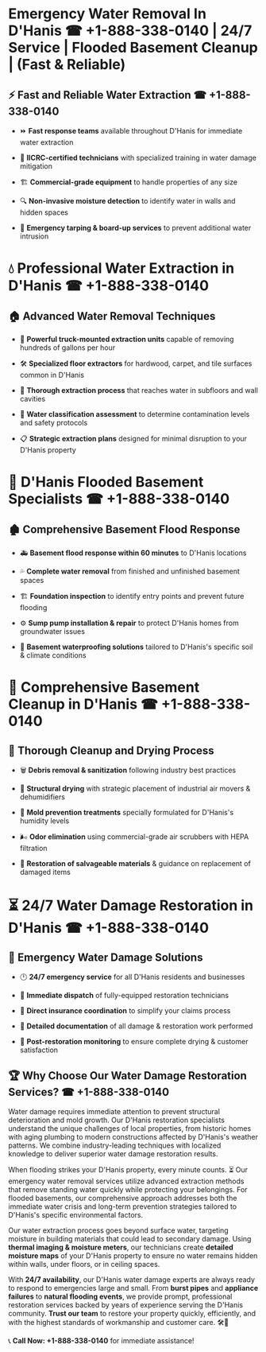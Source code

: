 # Emergency Water Removal In D'Hanis ☎ +1-888-338-0140 | 24/7 Service | Flooded Basement Cleanup | (Fast & Reliable)  

## ⚡ Fast and Reliable Water Extraction ☎ +1-888-338-0140  
- ⏩ **Fast response teams** available throughout D'Hanis for immediate water extraction  
- 🏅 **IICRC-certified technicians** with specialized training in water damage mitigation  
- 🏗️ **Commercial-grade equipment** to handle properties of any size  
- 🔍 **Non-invasive moisture detection** to identify water in walls and hidden spaces  
- 🛑 **Emergency tarping & board-up services** to prevent additional water intrusion  

# 💧 Professional Water Extraction in D'Hanis ☎ +1-888-338-0140  

## 🏠 Advanced Water Removal Techniques  
- 🚛 **Powerful truck-mounted extraction units** capable of removing hundreds of gallons per hour  
- 🛠️ **Specialized floor extractors** for hardwood, carpet, and tile surfaces common in D'Hanis  
- 📏 **Thorough extraction process** that reaches water in subfloors and wall cavities  
- 🧪 **Water classification assessment** to determine contamination levels and safety protocols  
- 📋 **Strategic extraction plans** designed for minimal disruption to your D'Hanis property  

# 🌊 D'Hanis Flooded Basement Specialists ☎ +1-888-338-0140  

## 🏚️ Comprehensive Basement Flood Response  
- 🚑 **Basement flood response within 60 minutes** to D'Hanis locations  
- 💦 **Complete water removal** from finished and unfinished basement spaces  
- 🏗️ **Foundation inspection** to identify entry points and prevent future flooding  
- ⚙️ **Sump pump installation & repair** to protect D'Hanis homes from groundwater issues  
- 🌱 **Basement waterproofing solutions** tailored to D'Hanis's specific soil & climate conditions  

# 🧹 Comprehensive Basement Cleanup in D'Hanis ☎ +1-888-338-0140  

## 🔄 Thorough Cleanup and Drying Process  
- 🗑️ **Debris removal & sanitization** following industry best practices  
- 💨 **Structural drying** with strategic placement of industrial air movers & dehumidifiers  
- 🦠 **Mold prevention treatments** specially formulated for D'Hanis's humidity levels  
- 🌬️ **Odor elimination** using commercial-grade air scrubbers with HEPA filtration  
- 🔧 **Restoration of salvageable materials** & guidance on replacement of damaged items  

# ⏳ 24/7 Water Damage Restoration in D'Hanis ☎ +1-888-338-0140  

## 🚀 Emergency Water Damage Solutions  
- 🕛 **24/7 emergency service** for all D'Hanis residents and businesses  
- 🚒 **Immediate dispatch** of fully-equipped restoration technicians  
- 🏦 **Direct insurance coordination** to simplify your claims process  
- 📜 **Detailed documentation** of all damage & restoration work performed  
- 🔎 **Post-restoration monitoring** to ensure complete drying & customer satisfaction  

## 🏆 Why Choose Our Water Damage Restoration Services? ☎ +1-888-338-0140  
Water damage requires immediate attention to prevent structural deterioration and mold growth. Our D'Hanis restoration specialists understand the unique challenges of local properties, from historic homes with aging plumbing to modern constructions affected by D'Hanis's weather patterns. We combine industry-leading techniques with localized knowledge to deliver superior water damage restoration results.  

When flooding strikes your D'Hanis property, every minute counts. ⏳ Our emergency water removal services utilize advanced extraction methods that remove standing water quickly while protecting your belongings. For flooded basements, our comprehensive approach addresses both the immediate water crisis and long-term prevention strategies tailored to D'Hanis's specific environmental factors.  

Our water extraction process goes beyond surface water, targeting moisture in building materials that could lead to secondary damage. Using **thermal imaging & moisture meters**, our technicians create **detailed moisture maps** of your D'Hanis property to ensure no water remains hidden within walls, under floors, or in ceiling spaces.  

With **24/7 availability**, our D'Hanis water damage experts are always ready to respond to emergencies large and small. From **burst pipes** and **appliance failures** to **natural flooding events**, we provide prompt, professional restoration services backed by years of experience serving the D'Hanis community. **Trust our team** to restore your property quickly, efficiently, and with the highest standards of workmanship and customer care. 🛠️💪  

📞 **Call Now: +1-888-338-0140** for immediate assistance!